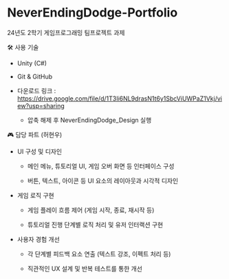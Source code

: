 # NeverEndingDodge-Portfolio
24년도 2학기 게임프로그래밍 팀프로젝트 과제

🛠️ 사용 기술
  * Unity (C#)
  * Git & GitHub

* 다운로드 링크 : https://drive.google.com/file/d/1T3Ii6NL9drasN1t6y1SbcViUWPaZ1Vkj/view?usp=sharing
  
    - 압축 해제 후 NeverEndingDodge_Design 실행

🎮 담당 파트 (허현우)
* UI 구성 및 디자인

  - 메인 메뉴, 튜토리얼 UI, 게임 오버 화면 등 인터페이스 구성

  - 버튼, 텍스트, 아이콘 등 UI 요소의 레이아웃과 시각적 디자인

* 게임 로직 구현

  - 게임 플레이 흐름 제어 (게임 시작, 종료, 재시작 등)

  - 튜토리얼 진행 단계별 로직 처리 및 유저 인터랙션 구현

* 사용자 경험 개선

  - 각 단계별 피드백 요소 연출 (텍스트 강조, 이펙트 처리 등)

  - 직관적인 UX 설계 및 반복 테스트를 통한 개선
